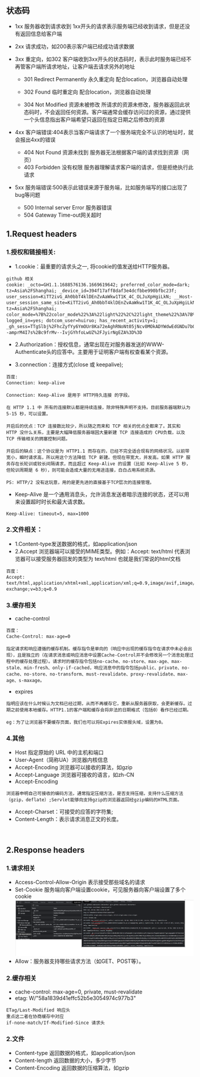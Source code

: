 ## 状态码
* 1xx 服务器收到请求收到 
1xx开头的请求表示服务端已经收到请求，但是还没有返回信息给客户端

* 2xx 请求成功，如200表示客户端已经成功请求数据

* 3xx 重定向，如302
客户端收到3xx开头的状态码时，表示此时服务端已经不再管客户端所请求地址，让客户端去请求另外的地址
  - 301	Redirect Permanently 永久重定向	配合location，浏览器自动处理

  - 302	Found 临时重定向	配合location，浏览器自动处理

  - 304	Not Modified 资源未被修改	所请求的资源未修改，服务器返回此状态码时，不会返回任何资源。客户端通常会缓存访问过的资源，通过提供一个头信息指出客户端希望只返回在指定日期之后修改的资源

* 4xx 客户端错误:404表示当客户端请求了一个服务端完全不认识的地址时，就会报出4xx的错误
  - 404	Not Found 资源未找到	服务器无法根据客户端的请求找到资源（网页）
  - 403	Forbidden 没有权限	服务器理解请求客户端的请求，但是拒绝执行此请求

* 5xx 服务端错误:500表示此错误来源于服务端，比如服务端写的接口出现了bug等问题
  - 500	Internal server Error 服务器错误
  - 504	Gateway Time-out网关超时	

## 1.Request headers
### 1.授权和链接相关:
* 1.cookie：最重要的请求头之一, 将cookie的值发送给HTTP服务器。
```http
github 相关
cookie: _octo=GH1.1.1688576136.1669619642; preferred_color_mode=dark; tz=Asia%2FShanghai; _device_id=394f17aff8daf3e4dcfbbe990bfbc23f; user_session=KiTT2ivG_Ah0bbT4klDEnZvAaWkw1T1K_4C_OLJuXpHgiLkN; __Host-user_session_same_site=KiTT2ivG_Ah0bbT4klDEnZvAaWkw1T1K_4C_OLJuXpHgiLkN; tz=Asia%2FShanghai; color_mode=%7B%22color_mode%22%3A%22light%22%2C%22light_theme%22%3A%7B%22name%22%3A%22light%22%2C%22color_mode%22%3A%22light%22%7D%2C%22dark_theme%22%3A%7B%22name%22%3A%22dark%22%2C%22color_mode%22%3A%22dark%22%7D%7D; logged_in=yes; dotcom_user=huiruo; has_recent_activity=1; _gh_sess=TTgSlbj%2FhcZyfYy6YmOUr8Ka72eAghRNoNt05jNcv0MOkADYWdwEdGNDu7bOr5oHRC625%2BYcpEnAIy4jZT40yXoq8ZP9lu3aMZcvdzDOjR7utNp0pqGmfHmE8QGO7V6QYRPNGnqsUYjolW2vGcHxBDBGiED79VtCSOa5hAKGXjl54yl7extzr95ClMspzXtup4KNk30uQ0mIXQIbEBF00cnOBobqKFnQFIvzulE2m2ud%2BRWK7ZxT8CXs2E2ryyqEJzE2TXk%2Fy8RhzUbmSlCvH%2Bhxc8GwL5NYMJTzU%2B35%2Fdrhrfjylkuwe%2BHzJRLD39aDNeLlE0OH6Wxq4dfJHeQ584ozRXXEbxKXQtLW502Sg%2BHUAA1t3M8FkYJwFtW02rvz6NKd%2Bib%2B%2BZjK0pS9VxqUUhBexItX%2B%2BRiixhAzL3M4samEcakLc5tpKN%2Bspge03%2BZMdCxXVFeysj3n1zn5nolddFosmVVd%2B3awcu%2FAy36kOJuiQQxjc5PfBaAf0CDB8Zf4EwxBe7ZIJvhbUsgKvfjope6jQLke%2F0o3yGQPXM%2BaG5CWueriQ4xYJ643DHqnKHXTb10mg%3D%3D--amprM4I7s%2Bc9frMv--IvjGYhfoLwUZ%2FJyirNgEZA%3D%3D
```

* 2.Authorization：授权信息，通常出现在对服务器发送的WWW-Authenticate头的应答中。主要用于证明客户端有权查看某个资源。

* 3.connection：连接方式(close 或 keepalive);
```
百度:
Connection: keep-alive

Connection: Keep-Alive 是用于 HTTP持久连接 的字段。

在 HTTP 1.1 中 所有的连接默认都是持续连接，除非特殊声明不支持。目前服务器端默认为 5-15 秒，可以设置。

开启后的优点：TCP 连接数比较少，所以随之而来和 TCP 相关的优点全都来了。其实和 HTTP 没什么关系，主要是大幅降低服务器端因大量新建 TCP 连接造成的 CPU负载，以及 TCP 传输相关的拥塞控制问题。

开启后的缺点：这个协议是为 HTTP1.1 而存在的，已经不完全适合现有的网络状况。以前带宽小，瞬时请求高，所以用这个方法降低 TCP 新建。但现在带宽大，并发高。如果 HTTP 服务存在长轮训或较长间隔请求，而且超过 Keep-Alive 的设置（比如 Keep-Alive 5 秒，但轮训周期是 6 秒），则可能会造成大量的无用途连接，白白占用系统资源。

PS: HTTP/2 没有这玩意，用的是更先进的直接基于TCP层次的连接管理。
```

* Keep-Alive 是一个通用消息头，允许消息发送者暗示连接的状态，还可以用来设置超时时长和最大请求数。
```
Keep-Alive: timeout=5, max=1000
```

### 2.文件相关：
* 1.Content-type发送数据的格式，如application/json
* 2.Accept 浏览器端可以接受的MIME类型。例如：Accept: text/html 代表浏览器可以接受服务器回发的类型为 text/html 也就是我们常说的html文档
```
百度：
Accept: text/html,application/xhtml+xml,application/xml;q=0.9,image/avif,image/webp,image/apng,*/*;q=0.8,application/signed-exchange;v=b3;q=0.9
```

### 3.缓存相关
* cache-control
```
百度：
Cache-Control: max-age=0

指定请求和响应遵循的缓存机制。缓存指令是单向的（响应中出现的缓存指令在请求中未必会出现），且是独立的（在请求消息或响应消息中设置Cache-Control并不会修改另一个消息处理过程中的缓存处理过程）。请求时的缓存指令包括no-cache、no-store、max-age、max-stale、min-fresh、only-if-cached，响应消息中的指令包括public、private、no-cache、no-store、no-transform、must-revalidate、proxy-revalidate、max-age、s-maxage。
```
* expires 
```
指明应该在什么时候认为文档已经过期，从而不再缓存它，重新从服务器获取，会更新缓存。过期之前使用本地缓存。HTTP1.1的客户端和缓存会将非法的日期格式（包括0）看作已经过期。

eg：为了让浏览器不要缓存页面，我们也可以将Expires实体报头域，设置为0。
```

### 4.其他
* Host 指定原始的 URL 中的主机和端口
* User-Agent（简称UA）浏览器内核信息
* Accept-Encoding   浏览器可以接收的算法，如gzip
* Accept-Language 浏览器可接收的语言，如zh-CN
* Accept-Encoding
```
浏览器申明自己可接收的编码方法，通常指定压缩方法，是否支持压缩，支持什么压缩方法（gzip，deflate）;Servlet能够向支持gzip的浏览器返回经gzip编码的HTML页面。
```
* Accept-Charset：可接受的应答的字符集;
* Content-Length：表示请求消息正文的长度。

<br />

## 2.Response headers
### 1.请求相关
* Access-Control-Allow-Origin 表示接受那些域名的请求
* Set-Cookie	服务端向客户端设置cookie，可见服务器向客户端设置了多个 cookie
![](./img/setCookie字段.png)
* Allow：服务器支持哪些请求方法（如GET、POST等）。

### 2.缓存相关
* cache-control: max-age=0, private, must-revalidate
* etag: W/"58a1839d41effc52b5e3054974c977b3"
```
ETag/Last-Modified 响应头
重点这二者在协商缓存中对应
if-none-match/If-Modified-Since 请求头
```
### 2.文件
* Content-type	返回数据的格式，如application/json
* Content-length	返回数据的大小，多少字节
* Content-Encoding	返回数据的压缩算法，如gzip
